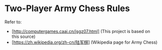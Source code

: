 # Two-Player Army Chess Rules

Refer to:

- [http://computergames.caai.cn/jsgz07.html] (This project is based on this source)
- [https://zh.wikipedia.org/zh-cn/陆军棋] (Wikipedia page for Army Chess)
